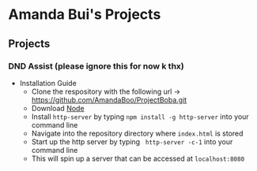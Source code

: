 # Amanda Bui's Projects

## Projects

### DND Assist (please ignore this for now k thx)

- Installation Guide
  - Clone the respository with the following url -> https://github.com/AmandaBoo/ProjectBoba.git
  - Download [Node](https://nodejs.org/en/)
  - Install ```http-server``` by typing ``npm install -g http-server`` into your command line
  - Navigate into the repository directory where ``index.html`` is stored
  - Start up the http server by typing `` http-server -c-1`` into your command line
  - This will spin up a server that can be accessed at ``localhost:8080``

